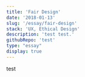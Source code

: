 ```yaml
---
title: 'Fair Design'
date: '2018-01-13'
slug: '/essay/fair-design'
stack: 'UX, Ethical Design'
description: 'test test.'
githubRepo: 'test'
type: "essay"  
display: true
---
```


test
